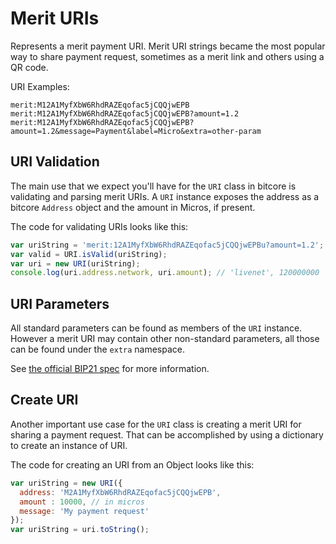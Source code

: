 # Merit URIs
Represents a merit payment URI. Merit URI strings became the most popular way to share payment request, sometimes as a merit link and others using a QR code.

URI Examples:

```
merit:M12A1MyfXbW6RhdRAZEqofac5jCQQjwEPB
merit:M12A1MyfXbW6RhdRAZEqofac5jCQQjwEPB?amount=1.2
merit:M12A1MyfXbW6RhdRAZEqofac5jCQQjwEPB?amount=1.2&message=Payment&label=Micro&extra=other-param
```

## URI Validation
The main use that we expect you'll have for the `URI` class in bitcore is validating and parsing merit URIs. A `URI` instance exposes the address as a bitcore `Address` object and the amount in Micros, if present.

The code for validating URIs looks like this:

```javascript
var uriString = 'merit:12A1MyfXbW6RhdRAZEqofac5jCQQjwEPBu?amount=1.2';
var valid = URI.isValid(uriString);
var uri = new URI(uriString);
console.log(uri.address.network, uri.amount); // 'livenet', 120000000
```

## URI Parameters
All standard parameters can be found as members of the `URI` instance. However a merit URI may contain other non-standard parameters, all those can be found under the `extra` namespace.

See [the official BIP21 spec](https://github.com/bitcoin/bips/blob/master/bip-0021.mediawiki) for more information.

## Create URI
Another important use case for the `URI` class is creating a merit URI for sharing a payment request. That can be accomplished by using a dictionary to create an instance of URI.

The code for creating an URI from an Object looks like this:

```javascript
var uriString = new URI({
  address: 'M2A1MyfXbW6RhdRAZEqofac5jCQQjwEPB',
  amount : 10000, // in micros
  message: 'My payment request'
});
var uriString = uri.toString();
```
